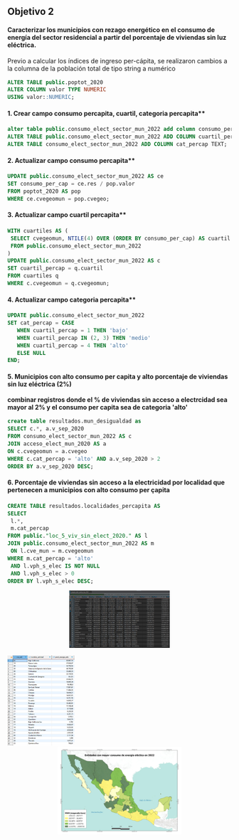## Objetivo 2
 
#### Caracterizar los municipios con rezago energético en el consumo de energía del sector residencial a partir del porcentaje de viviendas sin luz eléctrica. 

Previo a calcular los índices de ingreso per-cápita, se realizaron cambios a la columna de la población total de tipo string a numérico

``` sql
ALTER TABLE public.poptot_2020
ALTER COLUMN valor TYPE NUMERIC
USING valor::NUMERIC;
```
#### 1. Crear campo consumo percapita, cuartil, categoria percapita**
   ``` sql
alter table public.consumo_elect_sector_mun_2022 add column consumo_per_cap numeric;
ALTER TABLE public.consumo_elect_sector_mun_2022 ADD COLUMN cuartil_percap INTEGER;
ALTER TABLE consumo_elect_sector_mun_2022 ADD COLUMN cat_percap TEXT;
```

#### 2. Actualizar campo consumo percapita**
   ``` sql
UPDATE public.consumo_elect_sector_mun_2022 AS ce
SET consumo_per_cap = ce.res / pop.valor
FROM poptot_2020 AS pop
WHERE ce.cvegeomun = pop.cvegeo;

```
#### 3. Actualizar campo cuartil percapita**
``` sql
WITH cuartiles AS (
 SELECT cvegeomun, NTILE(4) OVER (ORDER BY consumo_per_cap) AS cuartil
 FROM public.consumo_elect_sector_mun_2022
)
UPDATE public.consumo_elect_sector_mun_2022 AS c
SET cuartil_percap = q.cuartil
FROM cuartiles q
WHERE c.cvegeomun = q.cvegeomun;
```

#### 4. Actualizar campo categoria percapita**
``` sql
UPDATE public.consumo_elect_sector_mun_2022
SET cat_percap = CASE
   WHEN cuartil_percap = 1 THEN 'bajo'
   WHEN cuartil_percap IN (2, 3) THEN 'medio'
   WHEN cuartil_percap = 4 THEN 'alto'
   ELSE NULL
END;
```
#### 5. Municipios con alto consumo per capita y alto porcentaje de viviendas sin luz eléctrica (2%) 
**combinar registros donde el % de viviendas sin acceso a electrcidad sea mayor al 2% y el consumo per capita sea de categoria 'alto'**   
``` sql
create table resultados.mun_desigualdad as
SELECT c.*, a.v_sep_2020
FROM consumo_elect_sector_mun_2022 AS c
JOIN acceso_elect_mun_2020 AS a
ON c.cvegeomun = a.cvegeo
WHERE c.cat_percap = 'alto' AND a.v_sep_2020 > 2
ORDER BY a.v_sep_2020 DESC;
```
#### 6. Porcentaje de viviendas sin acceso a la electricidad por localidad que pertenecen a municipios con alto consumo per çapita
``` sql
CREATE TABLE resultados.localidades_percapita AS
SELECT
 l.*,
 m.cat_percap
FROM public."loc_5_viv_sin_elect_2020." AS l
JOIN public.consumo_elect_sector_mun_2022 AS m
 ON l.cve_mun = m.cvegeomun
WHERE m.cat_percap = 'alto'
 AND l.vph_s_elec IS NOT NULL
 AND l.vph_s_elec > 0
ORDER BY l.vph_s_elec DESC;
```





<p align="center">
  <img src="img/c1.png" alt="Mapa C1" width="45%">
</p>



<p align="center">
  <img src="img/c1a.png" alt="c1a" width="30%" style="margin-right: 100%;">
  <img src="img/c1a1.png" alt="c1a1" width="55%">
</p>

